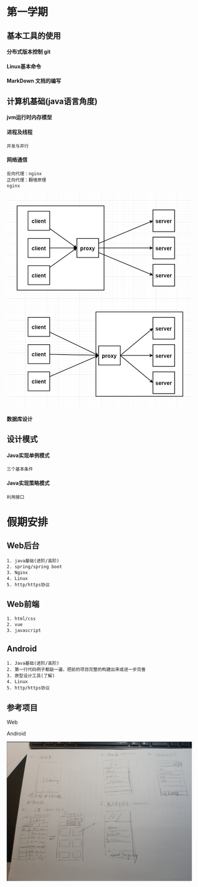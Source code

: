 # 第一学期

## 基本工具的使用

#### 分布式版本控制 git

#### Linux基本命令

#### MarkDown 文档的编写



## 计算机基础(java语言角度)

#### jvm运行时内存模型

#### 进程及线程

```
并发与并行
```

#### 网络通信

```
反向代理：nginx
正向代理：翻墙原理
nginx
```

![image-20191222182550493](../image/image-20191222182550493.png)

#### 数据库设计



## 设计模式

#### Java实现单例模式

```
三个基本条件
```

#### Java实现策略模式

```
利用接口
```

# 假期安排

## Web后台

```
1. java基础(进阶/高阶)
2. spring/spring boot
3. Nginx
4. Linux
5. http/https协议
```

## Web前端

```
1. html/css
2. vue
3. javascript
```

##  Android

```
1. Java基础(进阶/高阶)
2. 第一行代码例子都敲一遍，把前的项目完整的构建出来或进一步完善
3. 原型设计工具(了解)
4. Linux
5. http/https协议
```

## 参考项目

Web

Android

![image-20191222180624747](../image/image-20191222180624747.png)



